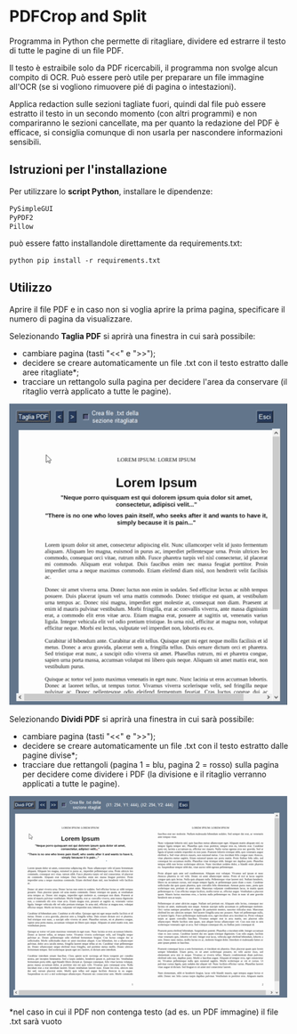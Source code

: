 # PDFCrop and Split
Programma in Python che permette di ritagliare, dividere ed estrarre il testo di tutte le pagine di un file PDF.

Il testo è estraibile solo da PDF ricercabili, il programma non svolge alcun compito di OCR. 
Può essere però utile per preparare un file immagine 
all'OCR (se si vogliono rimuovere pié di pagina o intestazioni). 

Applica redaction sulle sezioni tagliate fuori, quindi dal file 
può essere estratto il testo in un secondo momento (con altri programmi) e 
non compariranno le sezioni cancellate, ma per quanto la redazione 
del PDF è efficace, si consiglia comunque di non usarla per nascondere 
informazioni sensibili.

## Istruzioni per l'installazione
Per utilizzare lo **script Python**, installare le dipendenze:
```
PySimpleGUI
PyPDF2
Pillow
```
può essere fatto installandole direttamente da requirements.txt:

```
python pip install -r requirements.txt
```
## Utilizzo
Aprire il file PDF e in caso non si voglia aprire la prima pagina, specificare il numero di pagina da visualizzare.

Selezionando **Taglia PDF** si aprirà una finestra in cui sarà possibile:
- cambiare pagina (tasti "<<" e ">>");
- decidere se creare automaticamente un file .txt con il testo estratto dalle aree ritagliate*;
- tracciare un rettangolo sulla pagina per decidere l'area da conservare (il ritaglio verrà applicato a tutte le pagine).

![alt text](https://github.com/fla-pi/PDFCropandSplit/blob/main/demo_crop.gif)

Selezionando **Dividi PDF** si aprirà una finestra in cui sarà possibile:
- cambiare pagina (tasti "<<" e ">>");
- decidere se creare automaticamente un file .txt con il testo estratto dalle pagine divise*;
- tracciare due rettangoli (pagina 1 = blu, pagina 2 = rosso) sulla pagina per decidere come dividere i PDF (la divisione e il ritaglio verranno applicati a tutte le pagine).

![alt text](https://github.com/fla-pi/PDFCropandSplit/blob/main/demo_split.gif)


\*nel caso in cui il PDF non contenga testo (ad es. un PDF immagine) il file .txt sarà vuoto
